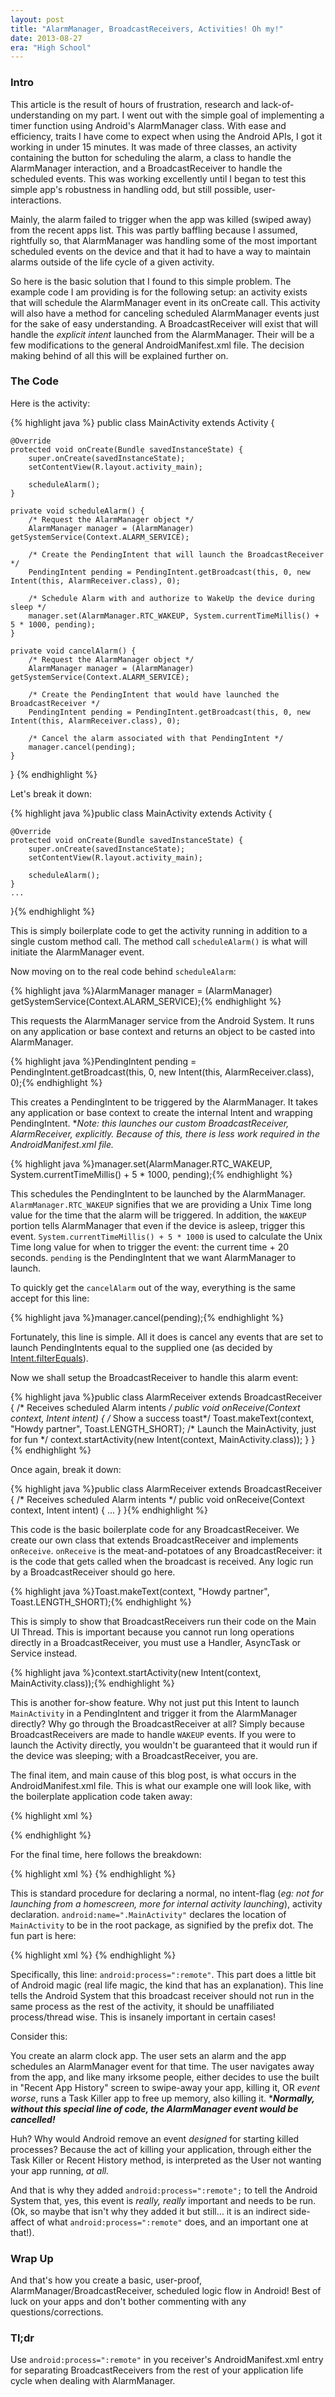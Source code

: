 ```yaml
---
layout: post
title: "AlarmManager, BroadcastReceivers, Activities! Oh my!"
date: 2013-08-27
era: "High School"
---
```

### Intro

This article is the result of hours of frustration, research and lack-of-understanding on my part. I went out with the simple goal of implementing a timer function using Android's AlarmManager class. With ease and efficiency, traits I have come to expect when using the Android APIs, I got it working in under 15 minutes. It was made of three classes, an activity containing the button for scheduling the alarm, a class to handle the AlarmManager interaction, and a BroadcastReceiver to handle the scheduled events. This was working excellently until I began to test this simple app's robustness in handling odd, but still possible, user-interactions.<!--break-->

Mainly, the alarm failed to trigger when the app was killed (swiped away) from the recent apps list. This was partly baffling because I assumed, rightfully so, that AlarmManager was handling some of the most important scheduled events on the device and that it had to have a way to maintain alarms outside of the life cycle of a given activity.

So here is the basic solution that I found to this simple problem. The example code I am providing is for the following setup: an activity exists that will schedule the AlarmManager event in its onCreate call. This activity will also have a method for canceling scheduled AlarmManager events just for the sake of easy understanding. A BroadcastReceiver will exist that will handle the *explicit intent* launched from the AlarmManager. Their will be a few modifications to the general AndroidManifest.xml file. The decision making behind of all this will be explained further on.

### The Code

Here is the activity:

{% highlight java %}
public class MainActivity extends Activity {

    @Override
    protected void onCreate(Bundle savedInstanceState) {
        super.onCreate(savedInstanceState);
        setContentView(R.layout.activity_main);

        scheduleAlarm();
    }

    private void scheduleAlarm() {
        /* Request the AlarmManager object */
        AlarmManager manager = (AlarmManager) getSystemService(Context.ALARM_SERVICE);

        /* Create the PendingIntent that will launch the BroadcastReceiver */
        PendingIntent pending = PendingIntent.getBroadcast(this, 0, new Intent(this, AlarmReceiver.class), 0);

        /* Schedule Alarm with and authorize to WakeUp the device during sleep */
        manager.set(AlarmManager.RTC_WAKEUP, System.currentTimeMillis() + 5 * 1000, pending);
    }

    private void cancelAlarm() {
        /* Request the AlarmManager object */
        AlarmManager manager = (AlarmManager) getSystemService(Context.ALARM_SERVICE);

        /* Create the PendingIntent that would have launched the BroadcastReceiver */
        PendingIntent pending = PendingIntent.getBroadcast(this, 0, new Intent(this, AlarmReceiver.class), 0);

        /* Cancel the alarm associated with that PendingIntent */
        manager.cancel(pending);
    }
}
{% endhighlight %}

Let's break it down:

{% highlight java %}public class MainActivity extends Activity {

    @Override
    protected void onCreate(Bundle savedInstanceState) {
        super.onCreate(savedInstanceState);
        setContentView(R.layout.activity_main);

        scheduleAlarm();
    }
    ...
}{% endhighlight %}

This is simply boilerplate code to get the activity running in addition to a single custom method call. The method call `scheduleAlarm()` is what will initiate the AlarmManager event.

Now moving on to the real code behind `scheduleAlarm`:

{% highlight java %}AlarmManager manager = (AlarmManager) getSystemService(Context.ALARM_SERVICE);{% endhighlight %}

This requests the AlarmManager service from the Android System. It runs on any application or base context and returns an object to be casted into AlarmManager.

{% highlight java %}PendingIntent pending = PendingIntent.getBroadcast(this, 0, new Intent(this, AlarmReceiver.class), 0);{% endhighlight %}

This creates a PendingIntent to be triggered by the AlarmManager. It takes any application or base context to create the internal Intent and wrapping PendingIntent. **Note: this launches our custom BroadcastReceiver, AlarmReceiver, explicitly. Because of this, there is less work required in the AndroidManifest.xml file.*

{% highlight java %}manager.set(AlarmManager.RTC_WAKEUP, System.currentTimeMillis() + 5 * 1000, pending);{% endhighlight %}

This schedules the PendingIntent to be launched by the AlarmManager. `AlarmManager.RTC_WAKEUP` signifies that we are providing a Unix Time long value for the time that the alarm will be triggered. In addition, the `WAKEUP` portion tells AlarmManager that even if the device is asleep, trigger this event. `System.currentTimeMillis() + 5 * 1000` is used to calculate the Unix Time long value for when to trigger the event: the current time + 20 seconds. `pending` is the PendingIntent that we want AlarmManager to launch.

To quickly get the `cancelAlarm` out of the way, everything is the same accept for this line:

{% highlight java %}manager.cancel(pending);{% endhighlight %}

Fortunately, this line is simple. All it does is cancel any events that are set to launch PendingIntents equal to the supplied one (as decided by [Intent.filterEquals][1]).

Now we shall setup the BroadcastReceiver to handle this alarm event:

{% highlight java %}public class AlarmReceiver extends BroadcastReceiver {
    /* Receives scheduled Alarm intents */
    public void onReceive(Context context, Intent intent) {
        /* Show a success toast*/
        Toast.makeText(context, "Howdy partner", Toast.LENGTH_SHORT);
        /* Launch the MainActivity, just for fun */
        context.startActivity(new Intent(context, MainActivity.class));
    }
}{% endhighlight %}

Once again, break it down:

{% highlight java %}public class AlarmReceiver extends BroadcastReceiver {
    /* Receives scheduled Alarm intents */
    public void onReceive(Context context, Intent intent) {
        ...
    }
}{% endhighlight %}

This code is the basic boilerplate code for any BroadcastReceiver. We create our own class that extends BroadcastReceiver and implements `onReceive`. `onReceive` is the meat-and-potatoes of any BroadcastReceiver: it is the code that gets called when the broadcast is received. Any logic run by a BroadcastReceiver should go here.

{% highlight java %}Toast.makeText(context, "Howdy partner", Toast.LENGTH_SHORT);{% endhighlight %}

This is simply to show that BroadcastReceivers run their code on the Main UI Thread. This is important because you cannot run long operations directly in a BroadcastReceiver, you must use a Handler, AsyncTask or Service instead.

{% highlight java %}context.startActivity(new Intent(context, MainActivity.class));{% endhighlight %}

This is another for-show feature. Why not just put this Intent to launch `MainActivity` in a PendingIntent and trigger it from the AlarmManager directly? Why go through the BroadcastReceiver at all? Simply because BroadcastReceivers are made to handle `WAKEUP` events. If you were to launch the Activity directly, you wouldn't be guaranteed that it would run if the device was sleeping; with a BroadcastReceiver, you are.

The final item, and main cause of this blog post, is what occurs in the AndroidManifest.xml file. This is what our example one will look like, with the boilerplate application code taken away:

{% highlight xml %}<activity android:name=".MainActivity">
</activity>

<receiver android:name=".AlarmReceiver" android:process=":remote">
</receiver>{% endhighlight %}

For the final time, here follows the breakdown:

{% highlight xml %}<activity android:name=".MainActivity">
</activity>{% endhighlight %}

This is standard procedure for declaring a normal, no intent-flag (*eg: not for launching from a homescreen, more for internal activity launching*), activity declaration. `android:name=".MainActivity"` declares the location of `MainActivity` to be in the root package, as signified by the prefix dot. The fun part is here:

{% highlight xml %}<receiver android:name=".AlarmReceiver" android:process=":remote">
</receiver>{% endhighlight %}

Specifically, this line: `android:process=":remote"`. This part does a little bit of Android magic (real life magic, the kind that has an explanation). This line tells the Android System that this broadcast receiver should not run in the same process as the rest of the activity, it should be unaffiliated process/thread wise. This is insanely important in certain cases!

Consider this:

You create an alarm clock app. The user sets an alarm and the app schedules an AlarmManager event for that time. The user navigates away from the app, and like many irksome people, either decides to use the built in "Recent App History" screen to swipe-away your app, killing it, OR *event worse*, runs a Task Killer app to free up memory, also killing it. ****Normally, without this special line of code, the AlarmManager event would be cancelled!***

Huh? Why would Android remove an event *designed* for starting killed processes? Because the act of killing your application, through either the Task Killer or Recent History method, is interpreted as the User not wanting your app running, *at all.*

And that is why they added `android:process=":remote";` to tell the Android System that, yes, this event is *really, really* important and needs to be run. (Ok, so maybe that isn't why they added it but still... it is an indirect side-affect of what `android:process=":remote"` does, and an important one at that!).

### Wrap Up

And that's how you create a basic, user-proof, AlarmManager/BroadcastReceiver, scheduled logic flow in Android! Best of luck on your apps and don't bother commenting with any questions/corrections.

### Tl;dr

Use `android:process=":remote"` in you receiver's AndroidManifest.xml entry for separating BroadcastReceivers from the rest of your application life cycle when dealing with AlarmManager.

 [1]: http://developer.android.com/reference/android/content/Intent.html#filterEquals(android.content.Intent)
